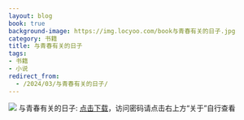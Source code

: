 ```yaml
---
layout: blog
book: true
background-image: https://img.locyoo.com/book与青春有关的日子.jpg
category: 书籍
title: 与青春有关的日子
tags:
- 书籍
- 小说
redirect_from:
  - /2024/03/与青春有关的日子/
---
```

![](https://img.locyoo.com/book与青春有关的日子.jpg)
与青春有关的日子: <a name = "ref1" href="https://url18.ctfile.com/f/50983618-1060770550-beb187?p=3619">点击下载</a>，访问密码请点击右上方“关于”自行查看